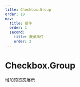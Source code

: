 ```yaml
---
title: Checkbox.Group
order: 10
nav:
  title: 插件
  order: 1
  second:
    title: 表单插件
    order: 2
---
```


# Checkbox.Group

增加预览态展示

<code src="./index.tsx" ></code>
